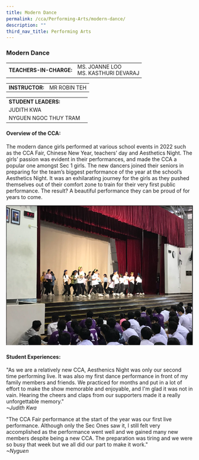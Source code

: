 ```yaml
---
title: Modern Dance
permalink: /cca/Performing-Arts/modern-dance/
description: ""
third_nav_title: Performing Arts
---
```

### Modern Dance

|  	|  	|
|---	|---	|
| **TEACHERS-IN-CHARGE:** 	| MS. JOANNE LOO <br> MS. KASTHURI 	DEVARAJ|

|  	|  	|
|---	|---	|
| **INSTRUCTOR:** 	| MR ROBIN TEH 	|

|  	|  	|
|---	|---	|
| **STUDENT LEADERS:**	|  	|
|JUDITH KWA|
|NYGUEN NGOC THUY TRAM|
         
#### Overview of the CCA:   

The modern dance girls performed at various school events in 2022 such as the CCA Fair, Chinese New Year, teachers’ day and Aesthetics Night. The girls’ passion was evident in their performances, and made the CCA a popular one amongst Sec 1 girls. The new dancers joined their seniors in preparing for the team’s biggest performance of the year at the school’s Aesthetics Night. It was an exhilarating journey for the girls as they pushed themselves out of their comfort zone to train for their very first public performance. The result? A beautiful performance they can be proud of for years to come.

![](/images/Modern%20Dance%201-Teachers%20Day%20Performance%202022%20%20-%20Joanne%20Loo.png)

#### Student Experiences:

"As we are a relatively new CCA, Aesthenics Night was only our second time performing live. It was also my first dance performance in front of my family members and friends. We practiced for months and put in a lot of effort to make the show memorable and enjoyable, and I'm glad it was not in vain. Hearing the cheers and claps from our supporters made it a really unforgettable memory."                                    
*~Judith Kwa*


"The CCA Fair performance at the start of the year was our first live performance. Although only the Sec Ones saw it, I still felt very accomplished as the performance went well and we gained many new members despite being a new CCA. The preparation was tiring and we were so busy that week but we all did our part to make it work."  
*~Nyguen*